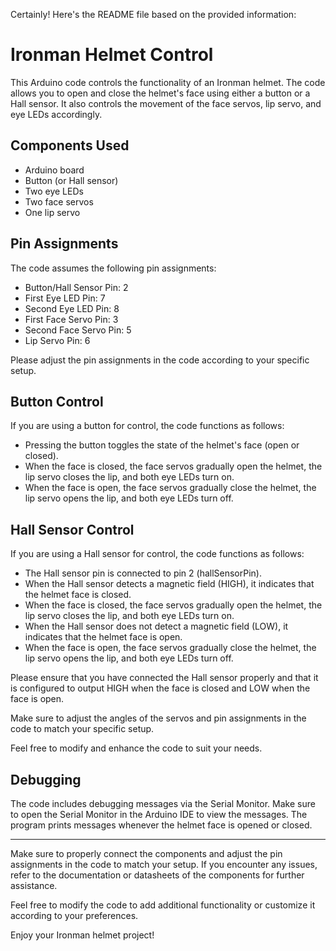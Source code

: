 Certainly! Here's the README file based on the provided information:

# Ironman Helmet Control

This Arduino code controls the functionality of an Ironman helmet. The code allows you to open and close the helmet's face using either a button or a Hall sensor. It also controls the movement of the face servos, lip servo, and eye LEDs accordingly.

## Components Used

- Arduino board
- Button (or Hall sensor)
- Two eye LEDs
- Two face servos
- One lip servo

## Pin Assignments

The code assumes the following pin assignments:

- Button/Hall Sensor Pin: 2
- First Eye LED Pin: 7
- Second Eye LED Pin: 8
- First Face Servo Pin: 3
- Second Face Servo Pin: 5
- Lip Servo Pin: 6

Please adjust the pin assignments in the code according to your specific setup.

## Button Control

If you are using a button for control, the code functions as follows:

- Pressing the button toggles the state of the helmet's face (open or closed).
- When the face is closed, the face servos gradually open the helmet, the lip servo closes the lip, and both eye LEDs turn on.
- When the face is open, the face servos gradually close the helmet, the lip servo opens the lip, and both eye LEDs turn off.

## Hall Sensor Control

If you are using a Hall sensor for control, the code functions as follows:

- The Hall sensor pin is connected to pin 2 (hallSensorPin).
- When the Hall sensor detects a magnetic field (HIGH), it indicates that the helmet face is closed.
- When the face is closed, the face servos gradually open the helmet, the lip servo closes the lip, and both eye LEDs turn on.
- When the Hall sensor does not detect a magnetic field (LOW), it indicates that the helmet face is open.
- When the face is open, the face servos gradually close the helmet, the lip servo opens the lip, and both eye LEDs turn off.

Please ensure that you have connected the Hall sensor properly and that it is configured to output HIGH when the face is closed and LOW when the face is open.

Make sure to adjust the angles of the servos and pin assignments in the code to match your specific setup.

Feel free to modify and enhance the code to suit your needs.

## Debugging

The code includes debugging messages via the Serial Monitor. Make sure to open the Serial Monitor in the Arduino IDE to view the messages. The program prints messages whenever the helmet face is opened or closed.

---
Make sure to properly connect the components and adjust the pin assignments in the code to match your setup. If you encounter any issues, refer to the documentation or datasheets of the components for further assistance.

Feel free to modify the code to add additional functionality or customize it according to your preferences.

Enjoy your Ironman helmet project!